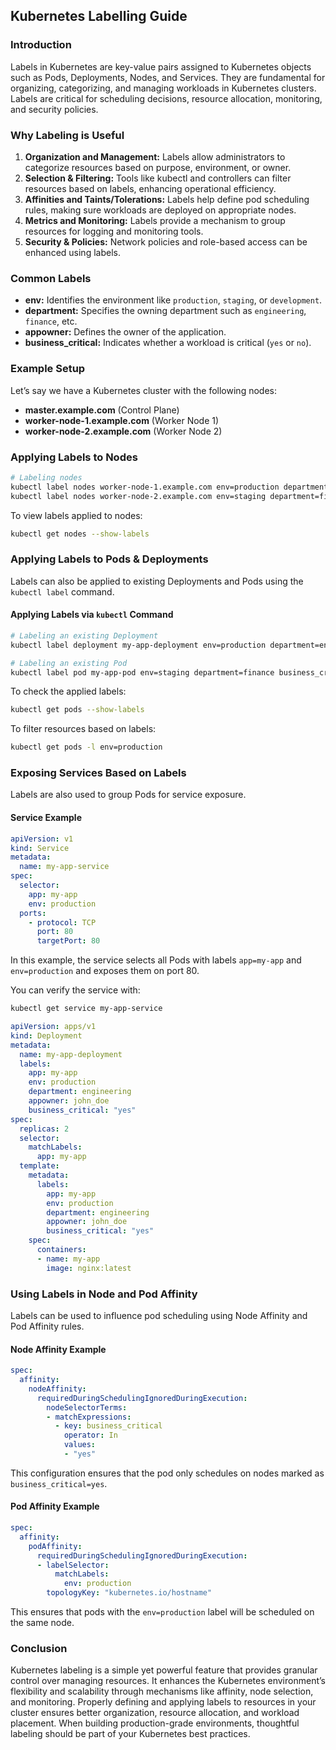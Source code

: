 ## Kubernetes Labelling Guide

### Introduction
Labels in Kubernetes are key-value pairs assigned to Kubernetes objects such as Pods, Deployments, Nodes, and Services. They are fundamental for organizing, categorizing, and managing workloads in Kubernetes clusters. Labels are critical for scheduling decisions, resource allocation, monitoring, and security policies.

### Why Labeling is Useful
1. **Organization and Management:** Labels allow administrators to categorize resources based on purpose, environment, or owner.
2. **Selection & Filtering:** Tools like kubectl and controllers can filter resources based on labels, enhancing operational efficiency.
3. **Affinities and Taints/Tolerations:** Labels help define pod scheduling rules, making sure workloads are deployed on appropriate nodes.
4. **Metrics and Monitoring:** Labels provide a mechanism to group resources for logging and monitoring tools.
5. **Security & Policies:** Network policies and role-based access can be enhanced using labels.

### Common Labels
- **env:** Identifies the environment like `production`, `staging`, or `development`.
- **department:** Specifies the owning department such as `engineering`, `finance`, etc.
- **appowner:** Defines the owner of the application.
- **business_critical:** Indicates whether a workload is critical (`yes` or `no`).

### Example Setup
Let’s say we have a Kubernetes cluster with the following nodes:
- **master.example.com** (Control Plane)
- **worker-node-1.example.com** (Worker Node 1)
- **worker-node-2.example.com** (Worker Node 2)

### Applying Labels to Nodes
```bash
# Labeling nodes
kubectl label nodes worker-node-1.example.com env=production department=engineering business_critical=yes
kubectl label nodes worker-node-2.example.com env=staging department=finance business_critical=no
```
To view labels applied to nodes:
```bash
kubectl get nodes --show-labels
```

### Applying Labels to Pods & Deployments
Labels can also be applied to existing Deployments and Pods using the `kubectl label` command.

#### Applying Labels via `kubectl` Command
```bash
# Labeling an existing Deployment
kubectl label deployment my-app-deployment env=production department=engineering appowner=john_doe business_critical=yes

# Labeling an existing Pod
kubectl label pod my-app-pod env=staging department=finance business_critical=no
```
To check the applied labels:
```bash
kubectl get pods --show-labels
```

To filter resources based on labels:
```bash
kubectl get pods -l env=production
```

### Exposing Services Based on Labels
Labels are also used to group Pods for service exposure.

#### Service Example
```yaml
apiVersion: v1
kind: Service
metadata:
  name: my-app-service
spec:
  selector:
    app: my-app
    env: production
  ports:
    - protocol: TCP
      port: 80
      targetPort: 80
```
In this example, the service selects all Pods with labels `app=my-app` and `env=production` and exposes them on port 80.

You can verify the service with:
```bash
kubectl get service my-app-service
```

```yaml
apiVersion: apps/v1
kind: Deployment
metadata:
  name: my-app-deployment
  labels:
    app: my-app
    env: production
    department: engineering
    appowner: john_doe
    business_critical: "yes"
spec:
  replicas: 2
  selector:
    matchLabels:
      app: my-app
  template:
    metadata:
      labels:
        app: my-app
        env: production
        department: engineering
        appowner: john_doe
        business_critical: "yes"
    spec:
      containers:
      - name: my-app
        image: nginx:latest
```

### Using Labels in Node and Pod Affinity
Labels can be used to influence pod scheduling using Node Affinity and Pod Affinity rules.

#### Node Affinity Example
```yaml
spec:
  affinity:
    nodeAffinity:
      requiredDuringSchedulingIgnoredDuringExecution:
        nodeSelectorTerms:
        - matchExpressions:
          - key: business_critical
            operator: In
            values:
            - "yes"
```
This configuration ensures that the pod only schedules on nodes marked as `business_critical=yes`.

#### Pod Affinity Example
```yaml
spec:
  affinity:
    podAffinity:
      requiredDuringSchedulingIgnoredDuringExecution:
      - labelSelector:
          matchLabels:
            env: production
        topologyKey: "kubernetes.io/hostname"
```
This ensures that pods with the `env=production` label will be scheduled on the same node.

### Conclusion
Kubernetes labeling is a simple yet powerful feature that provides granular control over managing resources. It enhances the Kubernetes environment’s flexibility and scalability through mechanisms like affinity, node selection, and monitoring. Properly defining and applying labels to resources in your cluster ensures better organization, resource allocation, and workload placement. When building production-grade environments, thoughtful labeling should be part of your Kubernetes best practices.

